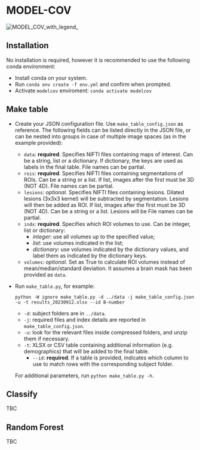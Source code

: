 # MODEL-COV
![MODEL_COV_with_legend_](https://github.com/hex808080/MODEL-COV/assets/80628104/7427e997-67f1-486c-8860-4004ce00177f)
## Installation
No installation is required, however it is recommended to use the following conda environment:
- Install conda on your system.
- Run `conda env create -f env.yml` and confirm when prompted.
- Activate `modelcov` enviroment: `conda activate modelcov`

## Make table
- Create your JSON configuration file. Use `make_table_config.json` as reference. The following fields can be listed directly in the JSON file, or can be nested into groups in case of multiple image spaces (as in the example provided):
  - `data`: **required**. Specifies NIFTI files containing maps of interest. Can be a string, list or a dictionary. If dictionary, the keys are used as labels in the final table. File names can be partial.
  - `rois`: **required**. Specifies NIFTI files containing segmentations of ROIs. Can be a string or a list. If list, images after the first must be 3D (NOT 4D). File names can be partial.
  - `lesions`: _optional_. Specifies NIFTI files containing lesions. Dilated lesions (3x3x3 kernel) will be subtracted by segmentation. Lesions will then be added as ROI. If list, images after the first must be 3D (NOT 4D). Can be a string or a list. Lesions will be File names can be partial.
  - `indx`: **required**. Specifies which ROI volumes to use. Can be integer, list or dictionary:
    - _integer_: use all volumes up to the specified value;
    - _list_: use volumes indicated in the list;
    - _dictionary_: use volumes indicated by the dictionary values, and label them as indicated by the dictionary keys.
  -  `volumes`: _optional_. Set as True to calculate ROI volumes instead of mean/median/standard deviation. It assumes a brain mask has been provided as `data`.
- Run `make_table.py`, for example:
  
  ```python -W ignore make_table.py -d ../data -j make_table_config.json -u -t results_20230912.xlsx --id B-number```
  - `-d`: subject folders are in `../data`.
  - `-j`: required files and index details are reported in `make_table_config.json`.
  - `-u`: look for the relevant files inside compressed folders, and unzip them if necessary.
  - `-t`: XLSX or CSV table containing additional information (e.g. demographics) that will be added to the final table.
    - `--id`: **required**. If a table is provided, indicates which column to use to match rows with the corresponding subject folder.
  
  For additional parameters, run `python make_table.py -h`.

## Classify
TBC

## Random Forest
TBC
